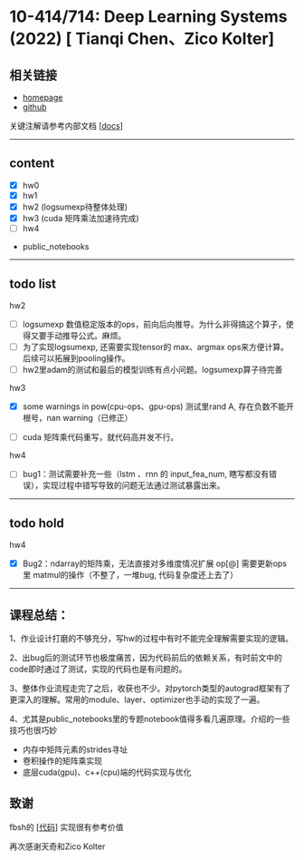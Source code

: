 # 10-414/714: Deep Learning Systems (2022) [ Tianqi Chen、Zico Kolter] 


## 相关链接

- [homepage](https://dlsyscourse.org/)
- [github](https://github.com/dlsyscourse)

关键注解请参考内部文档 [[docs](./docs/)]

---

## content
- [x] hw0
- [x] hw1
- [x] hw2 (logsumexp待整体处理) 
- [x] hw3 (cuda 矩阵乘法加速待完成)
- [ ] hw4
- public_notebooks
---

## todo list

hw2
- [ ] logsumexp 数值稳定版本的ops，前向后向推导。为什么非得搞这个算子，使得又要手动推导公式。麻烦。
- [ ] 为了实现logsumexp, 还需要实现tensor的 max、argmax ops来方便计算。后续可以拓展到pooling操作。
- [ ] hw2里adam的测试和最后的模型训练有点小问题。logsumexp算子待完善 

hw3
- [x] some warnings in pow(cpu-ops、gpu-ops)
测试里rand A, 存在负数不能开根号，nan warning（已修正）

- [ ] cuda 矩阵乘代码重写，就代码高并发不行。


hw4
- [ ] bug1：测试需要补充一些（lstm 、rnn 的 input_fea_num, 瞎写都没有错误），实现过程中错写导致的问题无法通过测试暴露出来。
---


## todo hold

hw4
- [x] Bug2：ndarray的矩阵乘，无法直接对多维度情况扩展 op[@]
        需要更新ops里 matmul的操作（不整了，一堆bug, 代码复杂度还上去了）

---
## 课程总结：
1、作业设计打磨的不够充分，写hw的过程中有时不能完全理解需要实现的逻辑。

2、出bug后的测试环节也极度痛苦，因为代码前后的依赖关系，有时前文中的code即时通过了测试，实现的代码也是有问题的。

3、整体作业流程走完了之后，收获也不少。对pytorch类型的autograd框架有了更深入的理解。常用的module、layer、optimizer也手动的实现了一遍。

4、尤其是public_notebooks里的专题notebook值得多看几遍原理。介绍的一些技巧也很巧妙
- 内存中矩阵元素的strides寻址
- 卷积操作的矩阵乘实现
- 底层cuda(gpu)、c++(cpu)端的代码实现与优化


## 致谢
fbsh的 [[代码](https://github.com/fbsh/cmu-10714)] 实现很有参考价值

再次感谢天奇和Zico Kolter



